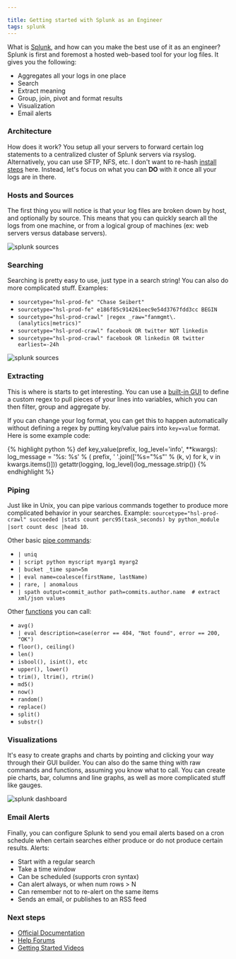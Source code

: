 ```yaml
---

title: Getting started with Splunk as an Engineer
tags: splunk
---
```


What is [Splunk](http://www.splunk.com/), and how can you make the best use of it as an engineer? Splunk is first and foremost a hosted web-based tool for your log files. It gives you the following:

- Aggregates all your logs in one place
- Search
- Extract meaning
- Group, join, pivot and format results
- Visualization
- Email alerts


### Architecture

How does it work? You setup all your servers to forward certain log statements to a centralized cluster of Splunk servers via rsyslog. Alternatively, you can use SFTP, NFS, etc. I don't want to re-hash [install steps](http://chase-seibert.github.io/blog/2010/12/31/splunkrsyslogapacheubuntu-quickstart.html) here. Instead, let's focus on what you can **DO** with it once all your logs are in there.


### Hosts and Sources

The first thing you will notice is that your log files are broken down by host, and optionally by source. This means that you can quickly search all the logs from one machine, or from a logical group of machines (ex: web servers versus database servers).

![splunk sources](/blog/images/splunk2.png)


### Searching

Searching is pretty easy to use, just type in a search string! You can also do more complicated stuff. Examples:

- `sourcetype="hsl-prod-fe" "Chase Seibert"`
- `sourcetype="hsl-prod-fe" e186f85c914261eec9e54d3767fdd3cc BEGIN`
- `sourcetype="hsl-prod-crawl" |regex _raw="fanmgmt\.(analytics|metrics)"`
- `sourcetype="hsl-prod-crawl" facebook OR twitter NOT linkedin`
- `sourcetype="hsl-prod-crawl" facebook OR linkedin OR twitter earliest=-24h`

![splunk sources](/blog/images/splunk3.png)


### Extracting

This is where is starts to get interesting. You can use a [built-in GUI](http://docs.splunk.com/Documentation/Splunk/5.0.4/Knowledge/Addfieldsatsearchtime) to define a custom regex to pull pieces of your lines into variables, which you can then filter, group and aggregate by.

If you can change your log format, you can get this to happen automatically without defining a regex by putting key/value pairs into `key=value` format. Here is some example code:

{% highlight python %}
def key_value(prefix, log_level='info', **kwargs):
    log_message = '%s: %s' % (
        prefix, ' '.join(['%s="%s"' % (k, v) for k, v in kwargs.items()]))
    getattr(logging, log_level)(log_message.strip())
{% endhighlight %}


### Piping

Just like in Unix, you can pipe various commands together to produce more complicated behavior in your searches.  Example: `sourcetype="hsl-prod-crawl" succeeded |stats count perc95(task_seconds) by python_module |sort count desc |head 10`.

Other basic [pipe commands](http://docs.splunk.com/Documentation/Splunk/5.0.4/SearchReference/SearchCheatsheet):

- `| uniq`
- `| script python myscript myarg1 myarg2`
- `| bucket _time span=5m`
- `| eval name=coalesce(firstName, lastName)`
- `| rare, | anomalous`
- `| spath output=commit_author path=commits.author.name  # extract xml/json values`

Other [functions](http://docs.splunk.com/Documentation/Splunk/5.0.4/SearchReference/SearchCheatsheet) you can call:

- `avg()`
- `| eval description=case(error == 404, "Not found", error == 200, "OK")`
- `floor(), ceiling()`
- `len()`
- `isbool(), isint(), etc`
- `upper(), lower()`
- `trim(), ltrim(), rtrim()`
- `md5()`
- `now()`
- `random()`
- `replace()`
- `split()`
- `substr()`


### Visualizations

It's easy to create graphs and charts by pointing and clicking your way through their GUI builder. You can also do the same thing with raw commands and functions, assuming you know what to call. You can create pie charts, bar, columns and line graphs, as well as more complicated stuff like gauges.

![splunk dashboard](/blog/images/splunk1.png)


### Email Alerts

Finally, you can configure Splunk to send you email alerts based on a cron schedule when certain searches either produce or do not produce certain results. Alerts:

- Start with a regular search
- Take a time window
- Can be scheduled (supports cron syntax)
- Can alert always, or when num rows > N
- Can remember not to re-alert on the same items
- Sends an email, or publishes to an RSS feed


### Next steps

- [Official Documentation](http://docs.splunk.com/Documentation/Splunk)
- [Help Forums](http://answers.splunk.com/)
- [Getting Started Videos](http://www.splunk.com/view/education-videos)
